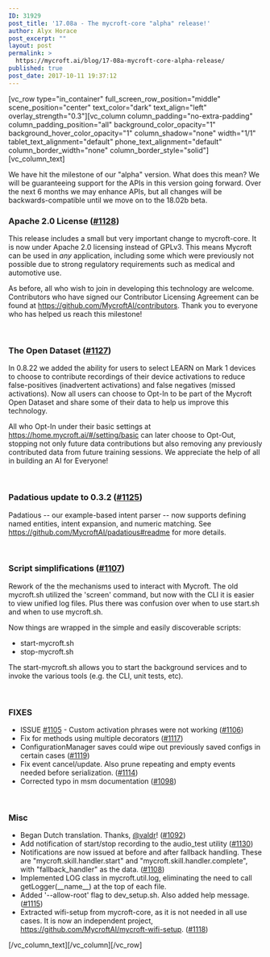 ```yaml
---
ID: 31929
post_title: '17.08a - The mycroft-core "alpha" release!'
author: Alyx Horace
post_excerpt: ""
layout: post
permalink: >
  https://mycroft.ai/blog/17-08a-mycroft-core-alpha-release/
published: true
post_date: 2017-10-11 19:37:12
---
```

[vc_row type="in_container" full_screen_row_position="middle" scene_position="center" text_color="dark" text_align="left" overlay_strength="0.3"][vc_column column_padding="no-extra-padding" column_padding_position="all" background_color_opacity="1" background_hover_color_opacity="1" column_shadow="none" width="1/1" tablet_text_alignment="default" phone_text_alignment="default" column_border_width="none" column_border_style="solid"][vc_column_text]

<span style="font-weight: 400;">We have hit the milestone of our "alpha" version. What does this mean? We will be guaranteeing support for the APIs in this version going forward. Over the next 6 months we may enhance APIs, but all changes will be backwards-compatible until we move on to the 18.02b beta.</span>
<h3><b>Apache 2.0 License (</b><a href="https://github.com/MycroftAI/mycroft-core/pull/1128"><b>#1128</b></a><b>)</b></h3>
<span style="font-weight: 400;">This release includes a small but very important change to mycroft-core. It is now under Apache 2.0 licensing instead of GPLv3. This means Mycroft can be used in </span><i><span style="font-weight: 400;">any</span></i><span style="font-weight: 400;"> application, including some which were previously not possible due to strong regulatory requirements such as medical and automotive use.</span>

<span style="font-weight: 400;">As before, all who wish to join in developing this technology are welcome. Contributors who have signed our Contributor Licensing Agreement can be found at </span><a href="https://github.com/MycroftAI/contributors"><span style="font-weight: 400;">https://github.com/MycroftAI/contributors</span></a><span style="font-weight: 400;">. Thank you to everyone who has helped us reach this milestone!</span>

&nbsp;
<h3><b>The Open Dataset (</b><a href="https://github.com/MycroftAI/mycroft-core/pull/1127"><b>#1127</b></a><b>)</b></h3>
<span style="font-weight: 400;">In 0.8.22 we added the ability for users to select LEARN on Mark 1 devices to choose to contribute recordings of their device activations to reduce false-positives (inadvertent activations) and false negatives (missed activations). Now all users can choose to Opt-In to be part of the Mycroft Open Dataset and share some of their data to help us improve this technology.</span>

<span style="font-weight: 400;">All who Opt-In under their basic settings at </span><a href="https://home.mycroft.ai/#/setting/basic"><span style="font-weight: 400;">https://home.mycroft.ai/#/setting/basic</span></a><span style="font-weight: 400;"> can later choose to Opt-Out, stopping not only future data contributions but also removing any previously contributed data from future training sessions. We appreciate the help of all in building an AI for Everyone!</span>

&nbsp;
<h3><b>Padatious update to 0.3.2 (</b><a href="https://github.com/MycroftAI/mycroft-core/pull/1125"><b>#1125</b></a><b>)</b></h3>
<span style="font-weight: 400;">Padatious -- our example-based intent parser -- now supports defining named entities, intent expansion, and numeric matching. See </span><a href="https://github.com/MycroftAI/padatious#readme"><span style="font-weight: 400;">https://github.com/MycroftAI/padatious#readme</span></a><span style="font-weight: 400;"> for more details.</span>

&nbsp;
<h3><b>Script simplifications (</b><a href="https://github.com/MycroftAI/mycroft-core/pull/1107"><b>#1107</b></a><b>)</b></h3>
<span style="font-weight: 400;">Rework of the the mechanisms used to interact with Mycroft. The old mycroft.sh utilized the 'screen' command, but now with the CLI it is easier to view unified log files. Plus there was confusion over when to use start.sh and when to use mycroft.sh.</span>

<span style="font-weight: 400;">Now things are wrapped in the simple and easily discoverable scripts:</span>
<ul>
 	<li style="font-weight: 400;"><span style="font-weight: 400;">start-mycroft.sh</span></li>
 	<li style="font-weight: 400;"><span style="font-weight: 400;">stop-mycroft.sh</span></li>
</ul>
<span style="font-weight: 400;">The start-mycroft.sh allows you to start the background services and to invoke the various tools (e.g. the CLI, unit tests, etc).</span>

&nbsp;
<h3><b>FIXES</b></h3>
<ul>
 	<li style="font-weight: 400;"><span style="font-weight: 400;">ISSUE </span><a href="https://github.com/MycroftAI/mycroft-core/issues/1105"><span style="font-weight: 400;">#1105</span></a><span style="font-weight: 400;"> - Custom activation phrases were not working (</span><a href="https://github.com/MycroftAI/mycroft-core/pull/1106"><span style="font-weight: 400;">#1106</span></a><span style="font-weight: 400;">)</span></li>
 	<li style="font-weight: 400;"><span style="font-weight: 400;">Fix for methods using multiple decorators (</span><a href="https://github.com/MycroftAI/mycroft-core/pull/1117"><span style="font-weight: 400;">#1117</span></a><span style="font-weight: 400;">)</span></li>
 	<li style="font-weight: 400;"><span style="font-weight: 400;">ConfigurationManager saves could wipe out previously saved configs in certain cases (</span><a href="https://github.com/MycroftAI/mycroft-core/pull/1119"><span style="font-weight: 400;">#1119</span></a><span style="font-weight: 400;">)</span></li>
 	<li style="font-weight: 400;"><span style="font-weight: 400;">Fix event cancel/update. Also prune repeating and empty events needed before serialization. (</span><a href="https://github.com/MycroftAI/mycroft-core/pull/1114"><span style="font-weight: 400;">#1114</span></a><span style="font-weight: 400;">)</span></li>
 	<li style="font-weight: 400;"><span style="font-weight: 400;">Corrected typo in msm documentation (</span><a href="https://github.com/MycroftAI/mycroft-core/pull/1098"><span style="font-weight: 400;">#1098</span></a><span style="font-weight: 400;">)</span></li>
</ul>
&nbsp;
<h3><b>Misc</b></h3>
<ul>
 	<li style="font-weight: 400;"><span style="font-weight: 400;">Began Dutch translation. Thanks, </span><a href="https://github.com/valdr"><span style="font-weight: 400;">@valdr</span></a><span style="font-weight: 400;">! (</span><a href="https://github.com/MycroftAI/mycroft-core/pull/1092"><span style="font-weight: 400;">#1092</span></a><span style="font-weight: 400;">)</span></li>
 	<li style="font-weight: 400;"><span style="font-weight: 400;">Add notification of start/stop recording to the audio_test utility (</span><a href="https://github.com/MycroftAI/mycroft-core/pull/1130"><span style="font-weight: 400;">#1130</span></a><span style="font-weight: 400;">)</span></li>
 	<li style="font-weight: 400;"><span style="font-weight: 400;">Notifications are now issued at before and after fallback handling. These are "mycroft.skill.handler.start" and "mycroft.skill.handler.complete", with "fallback_handler" as the data. (</span><a href="https://github.com/MycroftAI/mycroft-core/pull/1108"><span style="font-weight: 400;">#1108</span></a><span style="font-weight: 400;">)</span></li>
 	<li style="font-weight: 400;"><span style="font-weight: 400;">Implemented LOG class in mycroft.util.log, eliminating the need to call </span><span style="font-weight: 400;">getLogger(__name__)</span><span style="font-weight: 400;"> at the top of each file.</span></li>
 	<li style="font-weight: 400;"><span style="font-weight: 400;">Added '--allow-root' flag to dev_setup.sh. Also added help message. (</span><a href="https://github.com/MycroftAI/mycroft-core/pull/1115"><span style="font-weight: 400;">#1115</span></a><span style="font-weight: 400;">)</span></li>
 	<li style="font-weight: 400;"><span style="font-weight: 400;">Extracted wifi-setup from mycroft-core, as it is not needed in all use cases. It is now an independent project, </span><a href="https://github.com/MycroftAI/mycroft-wifi-setup"><span style="font-weight: 400;">https://github.com/MycroftAI/mycroft-wifi-setup</span></a><span style="font-weight: 400;">. (</span><a href="https://github.com/MycroftAI/mycroft-core/pull/1118"><span style="font-weight: 400;">#1118</span></a><span style="font-weight: 400;">)</span></li>
</ul>
[/vc_column_text][/vc_column][/vc_row]